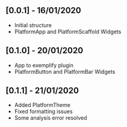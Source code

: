 ## [0.0.1] - 16/01/2020

- Initial structure
- PlatformApp and PlatformScaffold Widgets

## [0.1.0] - 20/01/2020

- App to exemplify plugin
- PlatformButton and PlatformBar Widgets

## [0.1.1] - 21/01/2020

- Added PlatformTheme
- Fixed formatting issues
- Some analysis error resolved